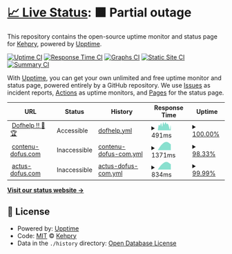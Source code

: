 # [📈 Live Status](https://Kehpry.github.io/phishcheck): <!--live status--> **🟧 Partial outage**

This repository contains the open-source uptime monitor and status page for [Kehpry](https://Kehpry.github.io/phishcheck), powered by [Upptime](https://github.com/upptime/upptime).

[![Uptime CI](https://github.com/Kehpry/phishcheck/workflows/Uptime%20CI/badge.svg)](https://github.com/Kehpry/phishcheck/actions?query=workflow%3A%22Uptime+CI%22)
[![Response Time CI](https://github.com/Kehpry/phishcheck/workflows/Response%20Time%20CI/badge.svg)](https://github.com/Kehpry/phishcheck/actions?query=workflow%3A%22Response+Time+CI%22)
[![Graphs CI](https://github.com/Kehpry/phishcheck/workflows/Graphs%20CI/badge.svg)](https://github.com/Kehpry/phishcheck/actions?query=workflow%3A%22Graphs+CI%22)
[![Static Site CI](https://github.com/Kehpry/phishcheck/workflows/Static%20Site%20CI/badge.svg)](https://github.com/Kehpry/phishcheck/actions?query=workflow%3A%22Static+Site+CI%22)
[![Summary CI](https://github.com/Kehpry/phishcheck/workflows/Summary%20CI/badge.svg)](https://github.com/Kehpry/phishcheck/actions?query=workflow%3A%22Summary+CI%22)

With [Upptime](https://upptime.js.org), you can get your own unlimited and free uptime monitor and status page, powered entirely by a GitHub repository. We use [Issues](https://github.com/Kehpry/phishcheck/issues) as incident reports, [Actions](https://github.com/Kehpry/phishcheck/actions) as uptime monitors, and [Pages](https://Kehpry.github.io/phishcheck) for the status page.

<!--start: status pages-->
<!-- This summary is generated by Upptime (https://github.com/upptime/upptime) -->
<!-- Do not edit this manually, your changes will be overwritten -->
<!-- prettier-ignore -->
| URL | Status | History | Response Time | Uptime |
| --- | ------ | ------- | ------------- | ------ |
| <img alt="" src="https://favicons.githubusercontent.com/www.dofhelp.fr" height="13"> [Dofhelp !! 💪🏆](http://www.dofhelp.fr) | Accessible | [dofhelp.yml](https://github.com/Kehpry/phishcheck/commits/HEAD/history/dofhelp.yml) | <details><summary><img alt="Response time graph" src="./graphs/dofhelp/response-time-week.png" height="20"> 491ms</summary><br><a href="https://phishcheck.dofhelp.fr/history/dofhelp"><img alt="Response time 485" src="https://img.shields.io/endpoint?url=https%3A%2F%2Fraw.githubusercontent.com%2FKehpry%2Fphishcheck%2FHEAD%2Fapi%2Fdofhelp%2Fresponse-time.json"></a><br><a href="https://phishcheck.dofhelp.fr/history/dofhelp"><img alt="24-hour response time 373" src="https://img.shields.io/endpoint?url=https%3A%2F%2Fraw.githubusercontent.com%2FKehpry%2Fphishcheck%2FHEAD%2Fapi%2Fdofhelp%2Fresponse-time-day.json"></a><br><a href="https://phishcheck.dofhelp.fr/history/dofhelp"><img alt="7-day response time 491" src="https://img.shields.io/endpoint?url=https%3A%2F%2Fraw.githubusercontent.com%2FKehpry%2Fphishcheck%2FHEAD%2Fapi%2Fdofhelp%2Fresponse-time-week.json"></a><br><a href="https://phishcheck.dofhelp.fr/history/dofhelp"><img alt="30-day response time 485" src="https://img.shields.io/endpoint?url=https%3A%2F%2Fraw.githubusercontent.com%2FKehpry%2Fphishcheck%2FHEAD%2Fapi%2Fdofhelp%2Fresponse-time-month.json"></a><br><a href="https://phishcheck.dofhelp.fr/history/dofhelp"><img alt="1-year response time 485" src="https://img.shields.io/endpoint?url=https%3A%2F%2Fraw.githubusercontent.com%2FKehpry%2Fphishcheck%2FHEAD%2Fapi%2Fdofhelp%2Fresponse-time-year.json"></a></details> | <details><summary><a href="https://phishcheck.dofhelp.fr/history/dofhelp">100.00%</a></summary><a href="https://phishcheck.dofhelp.fr/history/dofhelp"><img alt="All-time uptime 100.00%" src="https://img.shields.io/endpoint?url=https%3A%2F%2Fraw.githubusercontent.com%2FKehpry%2Fphishcheck%2FHEAD%2Fapi%2Fdofhelp%2Fuptime.json"></a><br><a href="https://phishcheck.dofhelp.fr/history/dofhelp"><img alt="24-hour uptime 100.00%" src="https://img.shields.io/endpoint?url=https%3A%2F%2Fraw.githubusercontent.com%2FKehpry%2Fphishcheck%2FHEAD%2Fapi%2Fdofhelp%2Fuptime-day.json"></a><br><a href="https://phishcheck.dofhelp.fr/history/dofhelp"><img alt="7-day uptime 100.00%" src="https://img.shields.io/endpoint?url=https%3A%2F%2Fraw.githubusercontent.com%2FKehpry%2Fphishcheck%2FHEAD%2Fapi%2Fdofhelp%2Fuptime-week.json"></a><br><a href="https://phishcheck.dofhelp.fr/history/dofhelp"><img alt="30-day uptime 100.00%" src="https://img.shields.io/endpoint?url=https%3A%2F%2Fraw.githubusercontent.com%2FKehpry%2Fphishcheck%2FHEAD%2Fapi%2Fdofhelp%2Fuptime-month.json"></a><br><a href="https://phishcheck.dofhelp.fr/history/dofhelp"><img alt="1-year uptime 100.00%" src="https://img.shields.io/endpoint?url=https%3A%2F%2Fraw.githubusercontent.com%2FKehpry%2Fphishcheck%2FHEAD%2Fapi%2Fdofhelp%2Fuptime-year.json"></a></details>
| <img alt="" src="https://favicons.githubusercontent.com/contenu-dofus.com" height="13"> [contenu-dofus.com](https://contenu-dofus.com/) | Inaccessible | [contenu-dofus-com.yml](https://github.com/Kehpry/phishcheck/commits/HEAD/history/contenu-dofus-com.yml) | <details><summary><img alt="Response time graph" src="./graphs/contenu-dofus-com/response-time-week.png" height="20"> 1371ms</summary><br><a href="https://phishcheck.dofhelp.fr/history/contenu-dofus-com"><img alt="Response time 1371" src="https://img.shields.io/endpoint?url=https%3A%2F%2Fraw.githubusercontent.com%2FKehpry%2Fphishcheck%2FHEAD%2Fapi%2Fcontenu-dofus-com%2Fresponse-time.json"></a><br><a href="https://phishcheck.dofhelp.fr/history/contenu-dofus-com"><img alt="24-hour response time 1371" src="https://img.shields.io/endpoint?url=https%3A%2F%2Fraw.githubusercontent.com%2FKehpry%2Fphishcheck%2FHEAD%2Fapi%2Fcontenu-dofus-com%2Fresponse-time-day.json"></a><br><a href="https://phishcheck.dofhelp.fr/history/contenu-dofus-com"><img alt="7-day response time 1371" src="https://img.shields.io/endpoint?url=https%3A%2F%2Fraw.githubusercontent.com%2FKehpry%2Fphishcheck%2FHEAD%2Fapi%2Fcontenu-dofus-com%2Fresponse-time-week.json"></a><br><a href="https://phishcheck.dofhelp.fr/history/contenu-dofus-com"><img alt="30-day response time 1371" src="https://img.shields.io/endpoint?url=https%3A%2F%2Fraw.githubusercontent.com%2FKehpry%2Fphishcheck%2FHEAD%2Fapi%2Fcontenu-dofus-com%2Fresponse-time-month.json"></a><br><a href="https://phishcheck.dofhelp.fr/history/contenu-dofus-com"><img alt="1-year response time 1371" src="https://img.shields.io/endpoint?url=https%3A%2F%2Fraw.githubusercontent.com%2FKehpry%2Fphishcheck%2FHEAD%2Fapi%2Fcontenu-dofus-com%2Fresponse-time-year.json"></a></details> | <details><summary><a href="https://phishcheck.dofhelp.fr/history/contenu-dofus-com">98.33%</a></summary><a href="https://phishcheck.dofhelp.fr/history/contenu-dofus-com"><img alt="All-time uptime 98.33%" src="https://img.shields.io/endpoint?url=https%3A%2F%2Fraw.githubusercontent.com%2FKehpry%2Fphishcheck%2FHEAD%2Fapi%2Fcontenu-dofus-com%2Fuptime.json"></a><br><a href="https://phishcheck.dofhelp.fr/history/contenu-dofus-com"><img alt="24-hour uptime 98.33%" src="https://img.shields.io/endpoint?url=https%3A%2F%2Fraw.githubusercontent.com%2FKehpry%2Fphishcheck%2FHEAD%2Fapi%2Fcontenu-dofus-com%2Fuptime-day.json"></a><br><a href="https://phishcheck.dofhelp.fr/history/contenu-dofus-com"><img alt="7-day uptime 98.33%" src="https://img.shields.io/endpoint?url=https%3A%2F%2Fraw.githubusercontent.com%2FKehpry%2Fphishcheck%2FHEAD%2Fapi%2Fcontenu-dofus-com%2Fuptime-week.json"></a><br><a href="https://phishcheck.dofhelp.fr/history/contenu-dofus-com"><img alt="30-day uptime 98.33%" src="https://img.shields.io/endpoint?url=https%3A%2F%2Fraw.githubusercontent.com%2FKehpry%2Fphishcheck%2FHEAD%2Fapi%2Fcontenu-dofus-com%2Fuptime-month.json"></a><br><a href="https://phishcheck.dofhelp.fr/history/contenu-dofus-com"><img alt="1-year uptime 98.33%" src="https://img.shields.io/endpoint?url=https%3A%2F%2Fraw.githubusercontent.com%2FKehpry%2Fphishcheck%2FHEAD%2Fapi%2Fcontenu-dofus-com%2Fuptime-year.json"></a></details>
| <img alt="" src="https://favicons.githubusercontent.com/actus-dofus.com" height="13"> [actus-dofus.com](http://actus-dofus.com/) | Inaccessible | [actus-dofus-com.yml](https://github.com/Kehpry/phishcheck/commits/HEAD/history/actus-dofus-com.yml) | <details><summary><img alt="Response time graph" src="./graphs/actus-dofus-com/response-time-week.png" height="20"> 834ms</summary><br><a href="https://phishcheck.dofhelp.fr/history/actus-dofus-com"><img alt="Response time 834" src="https://img.shields.io/endpoint?url=https%3A%2F%2Fraw.githubusercontent.com%2FKehpry%2Fphishcheck%2FHEAD%2Fapi%2Factus-dofus-com%2Fresponse-time.json"></a><br><a href="https://phishcheck.dofhelp.fr/history/actus-dofus-com"><img alt="24-hour response time 834" src="https://img.shields.io/endpoint?url=https%3A%2F%2Fraw.githubusercontent.com%2FKehpry%2Fphishcheck%2FHEAD%2Fapi%2Factus-dofus-com%2Fresponse-time-day.json"></a><br><a href="https://phishcheck.dofhelp.fr/history/actus-dofus-com"><img alt="7-day response time 834" src="https://img.shields.io/endpoint?url=https%3A%2F%2Fraw.githubusercontent.com%2FKehpry%2Fphishcheck%2FHEAD%2Fapi%2Factus-dofus-com%2Fresponse-time-week.json"></a><br><a href="https://phishcheck.dofhelp.fr/history/actus-dofus-com"><img alt="30-day response time 834" src="https://img.shields.io/endpoint?url=https%3A%2F%2Fraw.githubusercontent.com%2FKehpry%2Fphishcheck%2FHEAD%2Fapi%2Factus-dofus-com%2Fresponse-time-month.json"></a><br><a href="https://phishcheck.dofhelp.fr/history/actus-dofus-com"><img alt="1-year response time 834" src="https://img.shields.io/endpoint?url=https%3A%2F%2Fraw.githubusercontent.com%2FKehpry%2Fphishcheck%2FHEAD%2Fapi%2Factus-dofus-com%2Fresponse-time-year.json"></a></details> | <details><summary><a href="https://phishcheck.dofhelp.fr/history/actus-dofus-com">99.99%</a></summary><a href="https://phishcheck.dofhelp.fr/history/actus-dofus-com"><img alt="All-time uptime 99.99%" src="https://img.shields.io/endpoint?url=https%3A%2F%2Fraw.githubusercontent.com%2FKehpry%2Fphishcheck%2FHEAD%2Fapi%2Factus-dofus-com%2Fuptime.json"></a><br><a href="https://phishcheck.dofhelp.fr/history/actus-dofus-com"><img alt="24-hour uptime 99.99%" src="https://img.shields.io/endpoint?url=https%3A%2F%2Fraw.githubusercontent.com%2FKehpry%2Fphishcheck%2FHEAD%2Fapi%2Factus-dofus-com%2Fuptime-day.json"></a><br><a href="https://phishcheck.dofhelp.fr/history/actus-dofus-com"><img alt="7-day uptime 99.99%" src="https://img.shields.io/endpoint?url=https%3A%2F%2Fraw.githubusercontent.com%2FKehpry%2Fphishcheck%2FHEAD%2Fapi%2Factus-dofus-com%2Fuptime-week.json"></a><br><a href="https://phishcheck.dofhelp.fr/history/actus-dofus-com"><img alt="30-day uptime 99.99%" src="https://img.shields.io/endpoint?url=https%3A%2F%2Fraw.githubusercontent.com%2FKehpry%2Fphishcheck%2FHEAD%2Fapi%2Factus-dofus-com%2Fuptime-month.json"></a><br><a href="https://phishcheck.dofhelp.fr/history/actus-dofus-com"><img alt="1-year uptime 99.99%" src="https://img.shields.io/endpoint?url=https%3A%2F%2Fraw.githubusercontent.com%2FKehpry%2Fphishcheck%2FHEAD%2Fapi%2Factus-dofus-com%2Fuptime-year.json"></a></details>

<!--end: status pages-->

[**Visit our status website →**](https://Kehpry.github.io/phishcheck)

## 📄 License

- Powered by: [Upptime](https://github.com/upptime/upptime)
- Code: [MIT](./LICENSE) © [Kehpry](https://Kehpry.github.io/phishcheck)
- Data in the `./history` directory: [Open Database License](https://opendatacommons.org/licenses/odbl/1-0/)
